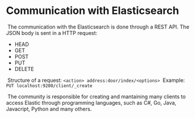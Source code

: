 # Communication with Elasticsearch

​	The communication with the Elasticsearch is done through a REST API. The JSON body is sent in a HTTP request:

- HEAD
- GET
- POST
- PUT
- DELETE

​	Structure of a request: `<action> address:door/index/<options>`
​	Example: `PUT localhost:9200/client/_create`

​	The community is responsible for creating and mantaining many clients to access Elastic through programming languages, such as C#, Go, Java, Javacript, Python and many others.
